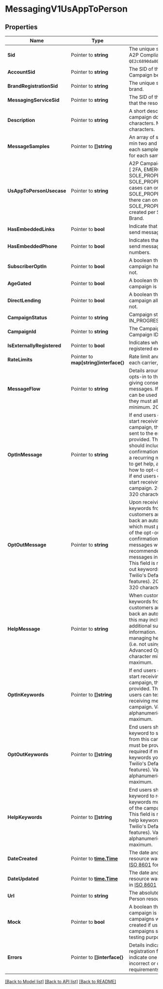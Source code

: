 # MessagingV1UsAppToPerson

## Properties

Name | Type | Description | Notes
------------ | ------------- | ------------- | -------------
**Sid** | Pointer to **string** | The unique string that identifies a US A2P Compliance resource `QE2c6890da8086d771620e9b13fadeba0b`. |
**AccountSid** | Pointer to **string** | The SID of the [Account](https://www.twilio.com/docs/iam/api/account) that the Campaign belongs to. |
**BrandRegistrationSid** | Pointer to **string** | The unique string to identify the A2P brand. |
**MessagingServiceSid** | Pointer to **string** | The SID of the [Messaging Service](https://www.twilio.com/docs/messaging/api/service-resource) that the resource is associated with. |
**Description** | Pointer to **string** | A short description of what this SMS campaign does. Min length: 40 characters. Max length: 4096 characters. |
**MessageSamples** | Pointer to **[]string** | An array of sample message strings, min two and max five. Min length for each sample: 20 chars. Max length for each sample: 1024 chars. |
**UsAppToPersonUsecase** | Pointer to **string** | A2P Campaign Use Case. Examples: [ 2FA, EMERGENCY, MARKETING, SOLE_PROPRIETOR...]. SOLE_PROPRIETOR campaign use cases can only be created by SOLE_PROPRIETOR Brands, and there can only be one SOLE_PROPRIETOR campaign created per SOLE_PROPRIETOR Brand. |
**HasEmbeddedLinks** | Pointer to **bool** | Indicate that this SMS campaign will send messages that contain links. |
**HasEmbeddedPhone** | Pointer to **bool** | Indicates that this SMS campaign will send messages that contain phone numbers. |
**SubscriberOptIn** | Pointer to **bool** | A boolean that specifies whether campaign has Subscriber Optin or not. |
**AgeGated** | Pointer to **bool** | A boolean that specifies whether campaign is age gated or not. |
**DirectLending** | Pointer to **bool** | A boolean that specifies whether campaign allows direct lending or not. |
**CampaignStatus** | Pointer to **string** | Campaign status. Examples: IN_PROGRESS, VERIFIED, FAILED. |
**CampaignId** | Pointer to **string** | The Campaign Registry (TCR) Campaign ID. |
**IsExternallyRegistered** | Pointer to **bool** | Indicates whether the campaign was registered externally or not. |
**RateLimits** | Pointer to **map[string]interface{}** | Rate limit and/or classification set by each carrier, Ex. AT&T or T-Mobile. |
**MessageFlow** | Pointer to **string** | Details around how a consumer opts-in to their campaign, therefore giving consent to receive their messages. If multiple opt-in methods can be used for the same campaign, they must all be listed. 40 character minimum. 2048 character maximum. |
**OptInMessage** | Pointer to **string** | If end users can text in a keyword to start receiving messages from this campaign, the auto-reply messages sent to the end users must be provided. The opt-in response should include the Brand name, confirmation of opt-in enrollment to a recurring message campaign, how to get help, and clear description of how to opt-out. This field is required if end users can text in a keyword to start receiving messages from this campaign. 20 character minimum. 320 character maximum. |
**OptOutMessage** | Pointer to **string** | Upon receiving the opt-out keywords from the end users, Twilio customers are expected to send back an auto-generated response, which must provide acknowledgment of the opt-out request and confirmation that no further messages will be sent. It is also recommended that these opt-out messages include the brand name. This field is required if managing opt out keywords yourself (i.e. not using Twilio's Default or Advanced Opt Out features). 20 character minimum. 320 character maximum. |
**HelpMessage** | Pointer to **string** | When customers receive the help keywords from their end users, Twilio customers are expected to send back an auto-generated response; this may include the brand name and additional support contact information. This field is required if managing help keywords yourself (i.e. not using Twilio's Default or Advanced Opt Out features). 20 character minimum. 320 character maximum. |
**OptInKeywords** | Pointer to **[]string** | If end users can text in a keyword to start receiving messages from this campaign, those keywords must be provided. This field is required if end users can text in a keyword to start receiving messages from this campaign. Values must be alphanumeric. 255 character maximum. |
**OptOutKeywords** | Pointer to **[]string** | End users should be able to text in a keyword to stop receiving messages from this campaign. Those keywords must be provided. This field is required if managing opt out keywords yourself (i.e. not using Twilio's Default or Advanced Opt Out features). Values must be alphanumeric. 255 character maximum. |
**HelpKeywords** | Pointer to **[]string** | End users should be able to text in a keyword to receive help. Those keywords must be provided as part of the campaign registration request. This field is required if managing help keywords yourself (i.e. not using Twilio's Default or Advanced Opt Out features). Values must be alphanumeric. 255 character maximum. |
**DateCreated** | Pointer to [**time.Time**](time.Time.md) | The date and time in GMT when the resource was created specified in [ISO 8601](https://en.wikipedia.org/wiki/ISO_8601) format. |
**DateUpdated** | Pointer to [**time.Time**](time.Time.md) | The date and time in GMT when the resource was last updated specified in [ISO 8601](https://en.wikipedia.org/wiki/ISO_8601) format. |
**Url** | Pointer to **string** | The absolute URL of the US App to Person resource. |
**Mock** | Pointer to **bool** | A boolean that specifies whether campaign is a mock or not. Mock campaigns will be automatically created if using a mock brand. Mock campaigns should only be used for testing purposes. |
**Errors** | Pointer to **[]interface{}** | Details indicating why a campaign registration failed. These errors can indicate one or more fields that were incorrect or did not meet review requirements. |

[[Back to Model list]](../README.md#documentation-for-models) [[Back to API list]](../README.md#documentation-for-api-endpoints) [[Back to README]](../README.md)


